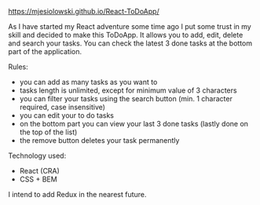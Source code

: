 https://mjesiolowski.github.io/React-ToDoApp/

As I have started my React adventure some time ago I put some trust in my skill and decided to make this ToDoApp.
It allows you to add, edit, delete and search your tasks. You can check the latest 3 done tasks at the bottom part of the application.

Rules:
- you can add as many tasks as you want to
- tasks length is unlimited, except for minimum value of 3 characters
- you can filter your tasks using the search button (min. 1 character required, case insensitive)
- you can edit your to do tasks
- on the bottom part you can view your last 3 done tasks (lastly done on the top of the list)
- the remove button deletes your task permanently

Technology used:
- React (CRA)
- CSS + BEM

I intend to add Redux in the nearest future.
